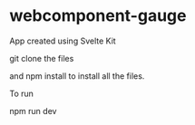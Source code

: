 # webcomponent-gauge

App created using Svelte Kit

git clone the files

and npm install to install all the files.

To run 

npm run dev

